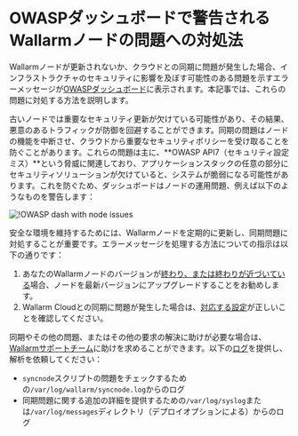 # OWASPダッシュボードで警告されるWallarmノードの問題への対処法

Wallarmノードが更新されないか、クラウドとの同期に問題が発生した場合、インフラストラクチャのセキュリティに影響を及ぼす可能性のある問題を示すエラーメッセージが[OWASPダッシュボード](../user-guides/dashboards/owasp-api-top-ten.md)に表示されます。本記事では、これらの問題に対処する方法を説明します。

古いノードでは重要なセキュリティ更新が欠けている可能性があり、その結果、悪意のあるトラフィックが防御を回避することができます。同期の問題はノードの機能を中断させ、クラウドから重要なセキュリティポリシーを受け取ることを防ぐことがあります。これらの問題は主に、**OWASP API7（セキュリティ設定ミス）**という脅威に関連しており、アプリケーションスタックの任意の部分にセキュリティソリューションが欠けていると、システムが脆弱になる可能性があります。これを防ぐため、ダッシュボードはノードの運用問題、例えば以下のようなものを警告します：

![!OWASP dash with node issues](../images/user-guides/dashboard/owasp-dashboard-node-issues.png)

安全な環境を維持するためには、Wallarmノードを定期的に更新し、同期問題に対処することが重要です。エラーメッセージを処理する方法についての指示は以下の通りです：

1. あなたのWallarmノードのバージョンが[終わり、または終わりが近づいている](../updating-migrating/versioning-policy.md#version-list)場合、ノードを最新バージョンにアップグレードすることをお勧めします。
1. Wallarm Cloudとの同期に問題が発生した場合は、[対応する設定](../admin-en/configure-cloud-node-synchronization-en.md)が正しいことを確認してください。

同期やその他の問題、またはその他の要求の解決に助けが必要な場合は、[Wallarmサポートチーム](mailto:support@wallarm.com)に助けを求めることができます。以下の[ログ](../admin-en/configure-logging.md)を提供し、解析を依頼してください：

* `syncnode`スクリプトの問題をチェックするための`/var/log/wallarm/syncnode.log`からのログ
* 同期問題に関する追加の詳細を提供するための`/var/log/syslog`または`/var/log/messages`ディレクトリ（デプロイオプションによる）からのログ